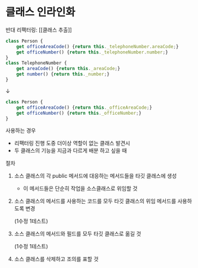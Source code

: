 # 클래스 인라인화

반대 리팩터링: [[클래스 추출]]

```jsx
class Person {
	get officeAreaCode() {return this._telephoneNumber.areaCode;}
	get officeNumber() {return this._telephoneNumber.number;}
}
class TelephoneNumber {
	get areaCode() {return this._areaCode;}
	get number() {return this._number;}
}
```

↓

```jsx
class Person {
	get officeAreaCode() {return this._officeAreaCode;}
	get officeNumber() {return this._officeNumber;}
}
```

사용하는 경우

- 리팩터링 진행 도중 더이상 역할이 없는 클래스 발견시
- 두 클래스의 기능을 지금과 다르게 배분 하고 싶을 때

절차

1. 소스 클래스의 각 public 메서드에 대응하는 메서드들을 타깃 클래스에 생성
    - 이 메서드들은 단순히 작업을 소스클래스로 위임할 것
2. 소스 클래스의 메서드를 사용하는 코드를 모두 타깃 클래스의 위임 메서드를 사용하도록 변경

    (1수정 1테스트)

3. 소스 클래스의 메서드와 필드를 모두 타깃 클래스로 옮길 것

    (1수정 1테스트)

4. 소스 클래스를 삭제하고 조의를 표할 것
